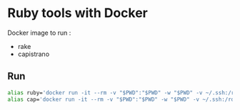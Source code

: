 # Ruby tools with Docker

Docker image to run :
- rake
- capistrano


## Run

```bash
alias ruby='docker run -it --rm -v "$PWD":"$PWD" -w "$PWD" -v ~/.ssh:/root/.ssh:ro registry.gitlab.com/rafache/docker/ruby-cli:master ruby'
alias cap='docker run -it --rm -v "$PWD":"$PWD" -w "$PWD" -v ~/.ssh:/root/.ssh:ro registry.gitlab.com/rafache/docker/ruby-cli:master cap'
```